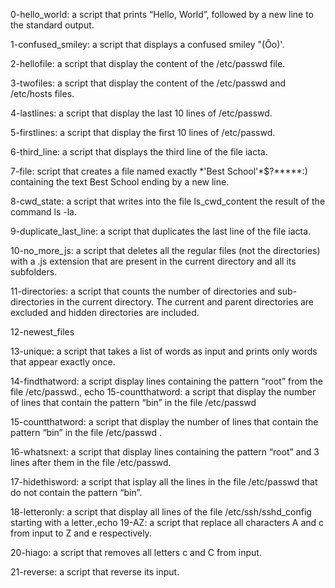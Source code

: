 0-hello_world: a script that prints “Hello, World”, followed by a new line to the standard output.
 
1-confused_smiley: a script that displays a confused smiley "(Ôo)'.

2-hellofile: a script that display the content of the /etc/passwd file.

3-twofiles: a script that display the content of the /etc/passwd and /etc/hosts files.

4-lastlines: a script that display the last 10 lines of /etc/passwd.

5-firstlines: a script that display the first 10 lines of /etc/passwd.

6-third_line: a script that displays the third line of the file iacta.

7-file: script that creates a file named exactly \*\'Best School\'\*$\?\*\*\*\*\*:) containing the text Best School ending by a new line.

8-cwd_state: a script that writes into the file ls_cwd_content the result of the command ls -la.

9-duplicate_last_line: a script that duplicates the last line of the file iacta.

10-no_more_js: a script that deletes all the regular files (not the directories) with a .js extension that are present in the current directory and all its subfolders.

11-directories: a script that counts the number of directories and sub-directories in the current directory. The current and parent directories are excluded and hidden directories are included.

12-newest_files

13-unique: a script that takes a list of words as input and prints only words that appear exactly once.

14-findthatword: a script display lines containing the pattern “root” from the file /etc/passwd., echo 
15-countthatword: a script that display the number of lines that contain the pattern “bin” in the file /etc/passwd

15-countthatword: a script that display the number of lines that contain the pattern “bin” in the file /etc/passwd .

16-whatsnext: a script that display lines containing the pattern “root” and 3 lines after them in the file /etc/passwd.

17-hidethisword: a script that isplay all the lines in the file /etc/passwd that do not contain the pattern “bin”.

18-letteronly: a script that display all lines of the file /etc/ssh/sshd_config starting with a letter.,echo 
19-AZ: a script that replace all characters A and c from input to Z and e respectively.

20-hiago: a script that removes all letters c and C from input.

21-reverse: a script that reverse its input.

